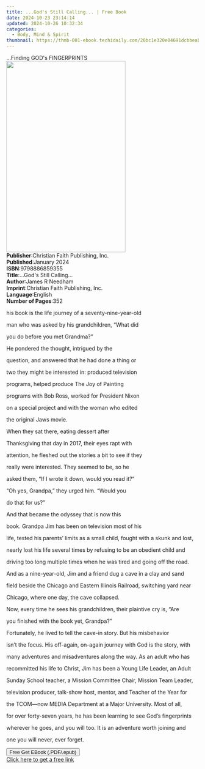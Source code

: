 ```yaml
---
title: ...God's Still Calling... | Free Book
date: 2024-10-23 23:14:14
updated: 2024-10-26 10:32:34
categories:
  - Body, Mind & Spirit
thumbnail: https://thmb-001-ebook.techidaily.com/20bc1e320e04691dcbbeab3d9471550183629369cc8425cc5a5b9eebb0214cd7.jpg
---
```

<main id="book-container">
  <div class="flex flex-col">
    <div class="book-brief flex-1 py-6 px-4 sm:p-6 md:py-10 md:px-8">
      <!-- brief-->
      <div class="book-brief-main">...Finding GOD's FINGERPRINTS</div>
    </div>
    <div
      class="book-meta-info flex-1 grid gap-4 col-start-1 col-end-3 row-start-1 sm:mb-6 sm:grid-cols-4 lg:gap-6 lg:col-start-2 lg:row-end-6 lg:row-span-6 lg:mb-0"
    >
      <div
        class="book-meta-info-left place-content-center mt-4 p-4 text-sm leading-6 col-start-2 col-span-2 dark:text-slate-400"
      >
        <img
          class="w-full h-500 object-cover rounded-lg sm:h-255 sm:col-span-2 lg:col-span-full"
          src="https://img-001-ebook.techidaily.com/1dcece973aa519f96eaf66eb06c47df47e58431817b48aae4e71819ceef2c9fa.jpg"
          alt=""
          width="312"
          height="500"
        />
      </div>
      <div
        class="book-meta-info-right mt-2 col-start-1 row-start-2 col-span-3 self-center"
      >
        <!-- meta data  -->
        <div class="flex flex-col px-4 md:px-8">
          <div class="flex-1">
            <strong>Publisher</strong>:<span class="px-2"
              >Christian Faith Publishing, Inc.</span
            >
          </div>
          <div class="flex-1">
            <strong>Published</strong>:<span class="px-2">January 2024</span>
          </div>
          <div class="flex-1">
            <strong>ISBN</strong>:<span class="px-2">9798886859355</span>
          </div>
          <div class="flex-1">
            <strong>Title</strong>:<span class="px-2"
              >...God&#39;s Still Calling...</span
            >
          </div>
          <div class="flex-1">
            <strong>Author</strong>:<span class="px-2">James R Needham</span>
          </div>
          <div class="flex-1">
            <strong>Imprint</strong>:<span class="px-2"
              >Christian Faith Publishing, Inc.</span
            >
          </div>
          <div class="flex-1">
            <strong>Language</strong>:<span class="px-2">English</span>
          </div>
          <div class="flex-1">
            <strong>Number of Pages</strong>:<span class="px-2">352</span>
          </div>
        </div>
      </div>
    </div>
    <div class="book-description flex-1 py-6 px-4 sm:p-6 md:py-10 md:px-8">
      <div class="book-description-main">
        <div accordion-content="" id="description">
          <p>his book is the life journey of a seventy-nine-year-old</p>
          <p>man who was asked by his grandchildren, “What did</p>
          <p>you do before you met Grandma?”</p>
          <p>He pondered the thought, intrigued by the</p>
          <p>question, and answered that he had done a thing or</p>
          <p>two they might be interested in: produced television</p>
          <p>programs, helped produce The Joy of Painting</p>
          <p>programs with Bob Ross, worked for President Nixon</p>
          <p>on a special project and with the woman who edited</p>
          <p>the original Jaws movie.</p>
          <p>When they sat there, eating dessert after</p>
          <p>Thanksgiving that day in 2017, their eyes rapt with</p>
          <p>attention, he fleshed out the stories a bit to see if they</p>
          <p>really were interested. They seemed to be, so he</p>
          <p>asked them, “If I wrote it down, would you read it?”</p>
          <p>“Oh yes, Grandpa,” they urged him. “Would you</p>
          <p>do that for us?”</p>
          <p>And that became the odyssey that is now this</p>
          <p>book. Grandpa Jim has been on television most of his</p>
          <p>
            life, tested his parents’ limits as a small child, fought with a
            skunk and lost,
          </p>
          <p>
            nearly lost his life several times by refusing to be an obedient
            child and
          </p>
          <p>
            driving too long multiple times when he was tired and going off the
            road.
          </p>
          <p>
            And as a nine-year-old, Jim and a friend dug a cave in a clay and
            sand
          </p>
          <p>
            field beside the Chicago and Eastern Illinois Railroad, switching
            yard near
          </p>
          <p>Chicago, where one day, the cave collapsed.</p>
          <p>
            Now, every time he sees his grandchildren, their plaintive cry is,
            “Are
          </p>
          <p>you finished with the book yet, Grandpa?”</p>
          <p>
            Fortunately, he lived to tell the cave-in story. But his misbehavior
          </p>
          <p>
            isn’t the focus. His off-again, on-again journey with God is the
            story, with
          </p>
          <p>
            many adventures and misadventures along the way. As an adult who has
          </p>
          <p>
            recommitted his life to Christ, Jim has been a Young Life Leader, an
            Adult
          </p>
          <p>
            Sunday School teacher, a Mission Committee Chair, Mission Team
            Leader,
          </p>
          <p>
            television producer, talk-show host, mentor, and Teacher of the Year
            for
          </p>
          <p>
            the TCOM—now MEDIA Department at a Major University. Most of all,
          </p>
          <p>
            for over forty-seven years, he has been learning to see God’s
            fingerprints
          </p>
          <p>
            wherever he goes, and you will too. It is an adventure worth joining
            and
          </p>
          <p>one you will never, ever forget.</p>
        </div>
        <div class="accordion-fader"></div>
      </div>
    </div>
    <div class="book-excerpts flex-1 py-6 px-4 sm:p-6 md:py-10 md:px-8"></div>
    <div
      class="book-about-author flex-1 py-6 px-4 sm:p-6 md:py-10 md:px-8"
    ></div>
    <div class="book-free-get flex-1 py-6 px-4 sm:p-6 md:py-10 md:px-8">
      <button
        id="btn-free-get"
        class="bg-blue-500 hover:bg-blue-700 text-white font-bold py-2 px-4 rounded"
      >
        Free Get EBook (.PDF/.epub)
      </button>
      <div id="countdown-display" class="px-2 text-lg mt-2"></div>
      <a
        id="free-link"
        class="hidden bg-blue-500 hover:bg-blue-700 text-white font-bold py-2 px-4 rounded"
        href="https://www.ebooks.com/en-us/book/211221693/god-s-still-calling/james-r-needham/"
        target="_blank"
        >Click here to get a free link</a
      >
    </div>
    <script>
      let countdownTime = 0;
      let countdownInterval = null;
      document
        .getElementById('btn-free-get')
        .addEventListener('click', startCountdown);
      function startCountdown() {
        countdownTime = new Date().getTime() + 60000 * 3;
        countdownInterval = setInterval(updateCountdown, 1000);
        document.getElementById('btn-free-get').disabled = true;
        document
          .getElementById('btn-free-get')
          .classList.add('bg-gray-500', 'cursor-not-allowed');
      }
      function updateCountdown() {
        let currentTime = new Date().getTime();
        let timeLeft = countdownTime - currentTime;
        let secondsLeft = Math.floor(timeLeft / 1000);
        document.getElementById('countdown-display').innerHTML =
          `Remaining time: ${secondsLeft} seconds.`;
        if (secondsLeft <= 0) {
          clearInterval(countdownInterval);
          document.getElementById('btn-free-get').classList.add('hidden');
          document.getElementById('free-link').classList.remove('hidden');
          document.getElementById('countdown-display').innerHTML = '';
        }
      }
    </script>
  </div>
</main>
